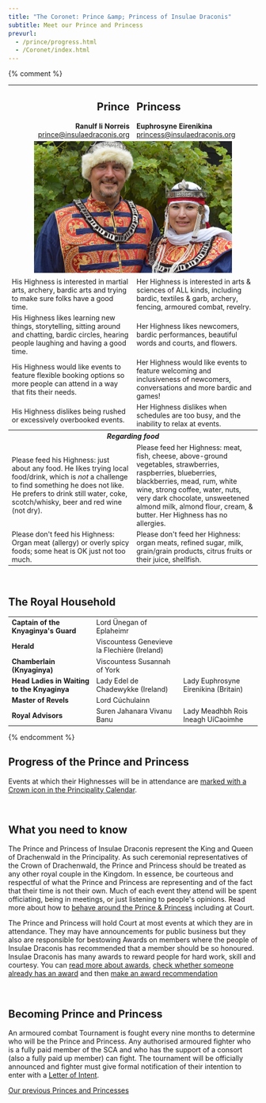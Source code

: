 ```yaml
---
title: "The Coronet: Prince &amp; Princess of Insulae Draconis"
subtitle: Meet our Prince and Princess
prevurl:
  - /prince/progress.html
  - /Coronet/index.html
---
```


<table class="table table-striped">
    <tbody>
      <tr>
        <td width="50%" style="text-align: right">
          <h2>Prince</h2>
          <strong>Ranulf li Norreis</strong><br>
          <a href="mailto:prince@insulaedraconis.org" >prince@insulaedraconis.org</a>
        </td>
        <td width="50%" style="text-align: left"><h2>Princess</h2>
            <strong>Euphrosyne Eirenikina</strong><br>
          <a href="mailto:princess@insulaedraconis.org">princess@insulaedraconis.org</a> <br>
          </td>
      </tr>
      <tr>
        <td colspan="2" style="text-align: center">
          <img width="400" src="/coronet/images/siridean-rogned.jpg" class="rounded shadow m-3" alt="Prince and Princess of Insulae Draconis"><br>
        </td>
      </tr>
{% comment %}
      <tr>
        <td>His Highness is interested in martial arts, archery, bardic arts and trying to make sure folks have a good time.</td>
        <td>Her Highness is interested in arts & sciences of ALL kinds, including bardic, textiles & garb, archery, fencing, armoured combat, revelry.</td>
      </tr>
      <tr>
        <td>His Highness likes learning new things, storytelling, sitting around and chatting, bardic circles, hearing people laughing and having a good time.</td>
        <td>Her Highness likes newcomers, bardic performances, beautiful words and courts, and flowers.</td>
      </tr>
      <tr>
        <td>
        His Highness would like events to feature flexible booking options so more people can attend in a way that fits their needs.
        </td>
        <td>
        Her Highness would like events to feature welcoming and inclusiveness of newcomers, conversations and more bardic and games!
        </td>
      </tr>
      <tr>
        <td>
         His Highness dislikes being rushed or excessively overbooked events.
        </td>
        <td>
         Her Highness dislikes when schedules are too busy, and the inability to relax at events.
        </td>
      </tr>
      <tr>
        <th colspan="2" style="text-align: center"><i><b>Regarding food</b></i></th>
      </tr>
      <tr>
        <td>
         Please feed his Highness: just about any food. He likes trying local food/drink, which is <i>not</i> a challenge to find something he does not like.  He prefers to drink still water, coke, scotch/whisky, beer and red wine (not dry).
        </td>
        <td>
         Please feed her Highness: meat, fish, cheese, above-ground vegetables, strawberries, raspberries, blueberries, blackberries, mead, rum, white wine, strong coffee, water, nuts, very dark chocolate, unsweetened almond milk, almond flour, cream, & butter. Her Highness has no allergies. 
        </td>
      </tr>
      <tr>
        <td>
         Please don't feed his Highness: Organ meat (allergy) or overly spicy foods; some heat is OK just not too much.
        </td>
        <td>
         Please don't feed her Highness: organ meats, refined sugar, milk, grain/grain products, citrus fruits or their juice, shellfish.
        </td>
      </tr>

  </tbody>
  </table>
  

  <br>
  <h2>The Royal Household</h2>
 <table width="500" cellspacing="0" cellpadding="2">
    <tbody>
      <tr>
        <td><strong>Captain of the Knyaginya's Guard</strong></td>
        <td>Lord Ünegan of Eplaheimr</td>
        <td></td>
      </tr>
      <tr>
        <td><strong>Herald</strong></td>
        <td>Viscountess Genevieve la Flechière (Ireland)</td>
        <td></td>
        </tr>
      <tr>
        <td><strong>Chamberlain (Knyaginya)</strong></td>
        <td>Viscountess Susannah of York</td>
        <td></td>
        </tr>
      <tr>
        <td><strong>Head Ladies in Waiting to the Knyaginya</strong></td>
        <td>Lady Edel de Chadewykke (Ireland)</td>
        <td>Lady Euphrosyne Eirenikina (Britain)</td>
      </tr>
      <tr>
        <td><strong>Master of Revels</strong></td>
        <td>Lord Cúchulainn</td>
        <td></td>
      </tr>
       <tr>
        <td><strong>Royal Advisors</strong></td>
        <td>Suren Jahanara Vivanu Banu</td>
        <td>Lady Meadhbh Rois Ineagh UíCaoimhe</td>
      </tr>
      </tbody>
  </table>

{% endcomment %}
<br />

<div id="mainContent">

  <h2><a name="progress"></a>Progress of the Prince and Princess</h2>

  <p>
  Events at which their Highnesses will be in attendance are <a href="{% link events/index.html %}">marked with a Crown icon in the Principality Calendar</a>.
  </p>

  <br />

  <h2>What you need to know</h2>

  <p>The Prince and Princess of Insulae Draconis represent the King and Queen of Drachenwald in the Principality. As such ceremonial representatives of the Crown of Drachenwald, the Prince and Princess should be treated as any other royal couple in the Kingdom. In essence, be courteous and respectful of what the Prince and Princess are representing and of the fact that their time is not their own. Much of each event they attend will be spent officiating, being in meetings, or just listening to people's opinions. Read more about how to <a href="{% link coronet/behaviour-around-royal-couple.md %}">behave around the Prince &amp; Princess</a> including at Court.</p>

  <p>The Prince and Princess will hold Court at most events at which they are in attendance. They may have announcements for public business but they also are responsible for bestowing Awards on members where the people of Insulae Draconis has recommended that a member should be so honoured. Insulae Draconis has many awards to reward people for hard work, skill and courtesy. You can <a href="{% link activities/heraldry/awards.md %}">read more about awards</a>, <a href="http://op.drachenwald.sca.org/"> check whether someone already has an award</a> and then <a href="{% link coronet/recommend.html %}">make an award recommendation</a></p>

  <br />

  <h2>Becoming Prince and Princess</h2>

  <p>An armoured combat Tournament is fought every nine months to determine who will be the Prince and Princess.  Any authorised armoured fighter who is a fully paid member of the SCA and who has the support of a consort (also a fully paid up member) can fight.  The tournament will be officially announced and fighter must give formal notification of their intention to enter with a  <a href="{% link coronet/coronet-tourney.md %}#submit-a-letter-of-intent">Letter of Intent</a>.</p>

  <p class="text-center"><a class="btn btn-primary" href="{% link coronet/past.md %}">Our previous Princes and Princesses</a></p>
                        

</div>
